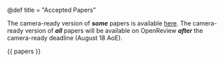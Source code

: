 @def title = "Accepted Papers"

The camera-ready version of ***some*** papers is available [here](https://drive.google.com/drive/folders/1dfql6kw-DJF0MM_pdwkiBt0TnAyMJApe?usp=share_link). The camera-ready version of ***all*** papers will be available on OpenReview ***after*** the camera-ready deadline (August 18 AoE).


{{ papers }}
